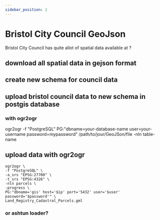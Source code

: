 ```yaml
---
sidebar_position: 2
---
```


# Bristol City Council GeoJson
Bristol City Council has quite allot of spatial data available at ?
## download all spatial data in gejson format

## create new schema for council data

## upload bristol council data to new schema in postgis database

### with ogr2ogr
ogr2ogr -f "PostgreSQL" PG:"dbname=your-database-name user=your-username password=mypassword" /path/to/jour/GeoJSon/file -nln table-name

## upload data with ogr2ogr
```
ogr2ogr \
-f "PostgreSQL" \
-a_srs "EPSG:27700" \
-t_srs "EPSG:4326" \
-nln parcels \
-progress \
PG:"dbname='gis' host='$ip' port='5432' user='$user'
password='$password'" \
Land_Registry_Cadastral_Parcels.gml
```

### or ashtun loader?



